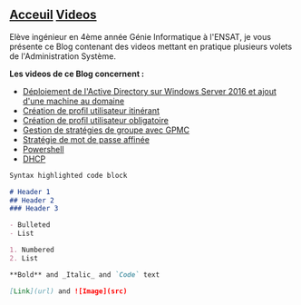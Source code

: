 ## [Acceuil](https://yousrahzt.github.io)   [Videos](https://yousrahzt.github.io/videos)


  Elève ingénieur en 4ème année Génie Informatique à l'ENSAT, je vous présente ce Blog contenant des videos mettant en pratique plusieurs volets de l'Administration Système.
  
 
  **Les videos de ce Blog concernent :**

- [Déploiement de l'Active Directory sur Windows Server 2016 et ajout d'une machine au domaine](activeDirectory.md)
- [Création de profil utilisateur itinérant](itinerant.md)
- [Création de profil utilisateur obligatoire](obligatoire.md)
- [Gestion de stratégies de groupe avec GPMC](gpmc.md)
- [Stratégie de mot de passe affinée](affinee.md)
- [Powershell](powershell.md)
- [DHCP](dhcp.md)
   
  
 
 
```markdown
Syntax highlighted code block

# Header 1
## Header 2
### Header 3

- Bulleted
- List

1. Numbered
2. List

**Bold** and _Italic_ and `Code` text

[Link](url) and ![Image](src)
```
